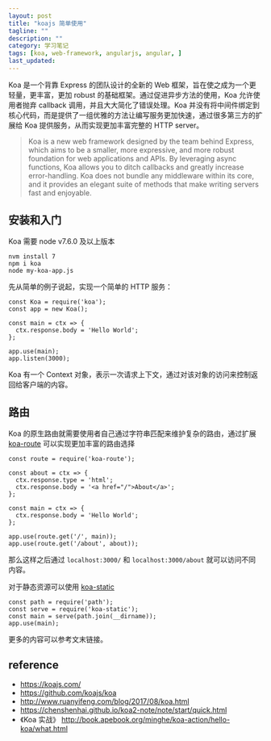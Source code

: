 ```yaml
---
layout: post
title: "koajs 简单使用"
tagline: ""
description: ""
category: 学习笔记
tags: [koa, web-framework, angularjs, angular, ]
last_updated:
---
```


Koa 是一个背靠 Express 的团队设计的全新的 Web 框架，旨在使之成为一个更轻量，更丰富，更加 robust 的基础框架。通过促进异步方法的使用，Koa 允许使用者抛弃 callback 调用，并且大大简化了错误处理。Koa 并没有将中间件绑定到核心代码，而是提供了一组优雅的方法让编写服务更加快速，通过很多第三方的扩展给 Koa 提供服务，从而实现更加丰富完整的 HTTP server。

> Koa is a new web framework designed by the team behind Express, which aims to be a smaller, more expressive, and more robust foundation for web applications and APIs. By leveraging async functions, Koa allows you to ditch callbacks and greatly increase error-handling. Koa does not bundle any middleware within its core, and it provides an elegant suite of methods that make writing servers fast and enjoyable.

## 安装和入门
Koa 需要 node v7.6.0 及以上版本

    nvm install 7
    npm i koa
    node my-koa-app.js

先从简单的例子说起，实现一个简单的 HTTP 服务：

    const Koa = require('koa');
    const app = new Koa();

    const main = ctx => {
      ctx.response.body = 'Hello World';
    };

    app.use(main);
    app.listen(3000);

Koa 有一个 Context 对象，表示一次请求上下文，通过对该对象的访问来控制返回给客户端的内容。

## 路由
Koa 的原生路由就需要使用者自己通过字符串匹配来维护复杂的路由，通过扩展 [koa-route](https://github.com/alexmingoia/koa-router) 可以实现更加丰富的路由选择

    const route = require('koa-route');

    const about = ctx => {
      ctx.response.type = 'html';
      ctx.response.body = '<a href="/">About</a>';
    };

    const main = ctx => {
      ctx.response.body = 'Hello World';
    };

    app.use(route.get('/', main));
    app.use(route.get('/about', about));

那么这样之后通过 `localhost:3000/` 和 `localhost:3000/about` 就可以访问不同内容。

对于静态资源可以使用 [koa-static](https://www.npmjs.com/package/koa-static)

    const path = require('path');
    const serve = require('koa-static');
    const main = serve(path.join(__dirname));
    app.use(main);

更多的内容可以参考文末链接。


## reference

- <https://koajs.com/>
- <https://github.com/koajs/koa>
- <http://www.ruanyifeng.com/blog/2017/08/koa.html>
- https://chenshenhai.github.io/koa2-note/note/start/quick.html
- 《Koa 实战》 http://book.apebook.org/minghe/koa-action/hello-koa/what.html
